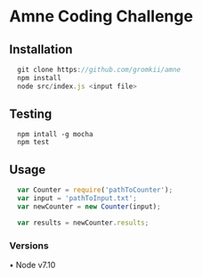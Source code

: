# Amne Coding Challenge

## Installation
```javascript
  git clone https://github.com/gromkii/amne
  npm install
  node src/index.js <input file>
```

## Testing
```
  npm intall -g mocha
  npm test
```

## Usage
```javascript
  var Counter = require('pathToCounter');
  var input = 'pathToInput.txt';
  var newCounter = new Counter(input);

  var results = newCounter.results;
```

### Versions
• Node v7.10
